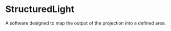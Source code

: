 StructuredLight
===============

A software designed to map the output of the projection into a defined area. 